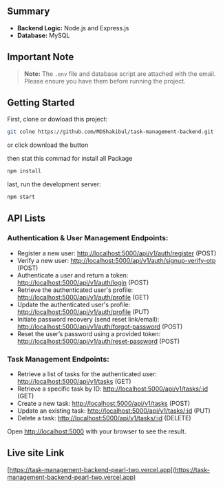 ## Summary

- **Backend Logic:** Node.js and Express.js
- **Database:** MySQL

## Important Note

> **Note:** The `.env` file and database script are attached with the email. Please ensure you have them before running the project.

## Getting Started

First, clone or dowload this project:

```bash
git colne https://github.com/MDShakibul/task-management-backend.git
```
or click download the button

then stat this commad for install all Package

```bash
npm install
```

last, run the development server:

```bash
npm start
```

## API Lists

### Authentication & User Management Endpoints:
- Register a new user: [http://localhost:5000/api/v1/auth/register](http://localhost:5000/api/v1/auth/register) (POST)
- Verify a new user: [http://localhost:5000/api/v1/auth/signup-verify-otp](http://localhost:5000/api/v1/auth/signup-verify-otp) (POST)
- Authenticate a user and return a token: [http://localhost:5000/api/v1/auth/login](http://localhost:5000/api/v1/auth/login) (POST)
- Retrieve the authenticated user's profile: [http://localhost:5000/api/v1/auth/profile](http://localhost:5000/api/v1/auth/profile) (GET)
- Update the authenticated user's profile: [http://localhost:5000/api/v1/auth/profile](http://localhost:5000/api/v1/auth/profile) (PUT)
- Initiate password recovery (send reset link/email): [http://localhost:5000/api/v1/auth/forgot-password](http://localhost:5000/api/v1/auth/forgot-password) (POST)
- Reset the user’s password using a provided token: [http://localhost:5000/api/v1/auth/reset-password](http://localhost:5000/api/v1/auth/reset-password) (POST)

### Task Management Endpoints:
- Retrieve a list of tasks for the authenticated user: [http://localhost:5000/api/v1/tasks](http://localhost:5000/api/v1/tasks) (GET)
- Retrieve a specific task by ID: [http://localhost:5000/api/v1/tasks/:id](http://localhost:5000/api/v1/tasks/:id) (GET)
- Create a new task: [http://localhost:5000/api/v1/tasks](http://localhost:5000/api/v1/tasks) (POST)
- Update an existing task: [http://localhost:5000/api/v1/tasks/:id](http://localhost:5000/api/v1/tasks/:id) (PUT)
- Delete a task: [http://localhost:5000/api/v1/tasks/:id](http://localhost:5000/api/v1/tasks/:id) (DELETE)



Open [http://localhost:5000](http://localhost:5000) with your browser to see the result.


## Live site Link

[https://task-management-backend-pearl-two.vercel.app](https://task-management-backend-pearl-two.vercel.app)



